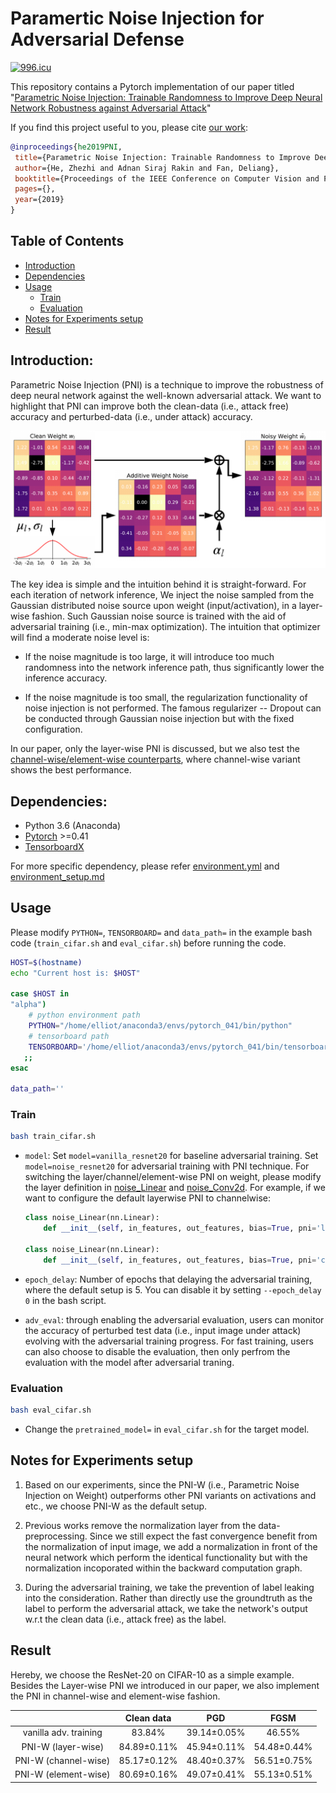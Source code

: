 # Paramertic Noise Injection for Adversarial Defense

[![996.icu](https://img.shields.io/badge/link-996.icu-red.svg)](https://996.icu)


This repository contains a Pytorch implementation of our paper titled "[Parametric Noise Injection: Trainable Randomness to Improve Deep Neural Network Robustness against Adversarial Attack](./CVPR19_PNI.pdf)"

If you find this project useful to you, please cite [our work](./CVPR19_PNI.pdf):

```bibtex
@inproceedings{he2019PNI,
 title={Parametric Noise Injection: Trainable Randomness to Improve Deep Neural Network Robustness against Adversarial Attack},
 author={He, Zhezhi and Adnan Siraj Rakin and Fan, Deliang},
 booktitle={Proceedings of the IEEE Conference on Computer Vision and Pattern Recognition},
 pages={},
 year={2019}
}
```

## Table of Contents

- [Introduction](#Introduction) 
- [Dependencies](#Dependencies)
- [Usage](#Usage)
    - [Train](#Train)
    - [Evaluation](#Evaluation)
- [Notes for Experiments setup](#Notes-for-Experiments-setup )
- [Result](#Result)



## Introduction:
Parametric Noise Injection (PNI) is a technique to improve the robustness of deep neural network against the well-known adversarial attack. We want to highlight that PNI can improve both the clean-data (i.e., attack free) accuracy and perturbed-data (i.e., under attack) accuracy.


<!-- <object data="./pics/flowchart.pdf" type="application/pdf" width="700px" height="700px">
    <embed src="./pics/flowchart.pdf">
        <p>This browser does not support PDFs. Please download the PDF to view it: <a href="./pics/flowchart.pdf">Download PDF</a>.</p>
    </embed>
</object> -->

![image info](./pics/flowchart.png)

The key idea is simple and the intuition behind it is straight-forward. For each iteration of network inference, We inject the noise sampled from the Gaussian distributed noise source upon weight (input/activation), in a layer-wise fashion. Such Gaussian noise source is trained with the aid of adversarial training (i.e., min-max optimization). The intuition that optimizer will find a moderate noise level is:
- If the noise magnitude is too large, it will introduce too much randomness into the network inference path, thus significantly lower the inference accuracy.

- If the noise magnitude is too small, the regularization functionality of noise injection is not performed. The famous regularizer -- Dropout can be conducted through Gaussian noise injection but with the fixed configuration.

In our paper, only the layer-wise PNI is discussed, but we also test the [channel-wise/element-wise counterparts](#Result), where channel-wise variant shows the best performance.


## Dependencies:
  
* Python 3.6 (Anaconda)
* [Pytorch](https://pytorch.org/) >=0.41
* [TensorboardX](https://github.com/lanpa/tensorboardX) 

For more specific dependency, please refer [environment.yml](./environment.yml) and [environment_setup.md](./docs/environment_setup.md)

<!-- ## Set up A Conda python Environment
Anaconda allows you to have different environments installed on your computer to access different versions of `python` and different libraries. Sometimes, the conflict of library versions may causes errors and packages not working. -->

<!-- Use class="notice" for blue notes, class="warning" for red warnings, and class="success" for green notes.

<div class="Notice">
You must replace `meowmeowmeow` with your personal API key.
</div> -->
  
  
## Usage
Please modify `PYTHON=`, `TENSORBOARD=` and `data_path=` in the example bash code (`train_cifar.sh` and `eval_cifar.sh`) before running the code.

```bash
HOST=$(hostname)
echo "Current host is: $HOST"

case $HOST in
"alpha")
    # python environment path
    PYTHON="/home/elliot/anaconda3/envs/pytorch_041/bin/python" 
    # tensorboard path
    TENSORBOARD='/home/elliot/anaconda3/envs/pytorch_041/bin/tensorboard'
   ;;
esac

data_path=''
```

### Train
```bash
bash train_cifar.sh
```
- `model`: Set `model=vanilla_resnet20` for baseline adversarial training. Set `model=noise_resnet20` for adversarial training with PNI technique. For switching the layer/channel/element-wise PNI on weight, please modify the layer definition in [noise_Linear](./code/models/noise_layer.py#L10) and [noise_Conv2d](./code/models/noise_layer.py#L39). For example, if we want to configure the default layerwise PNI to channelwise:
    ```python
    class noise_Linear(nn.Linear):
        def __init__(self, in_features, out_features, bias=True, pni='layerwise', w_noise=True):

    class noise_Linear(nn.Linear):
        def __init__(self, in_features, out_features, bias=True, pni='channelwise', w_noise=True):
    ```


- `epoch_delay`: Number of epochs that delaying the adversarial training, where the default setup is 5. You can disable it by setting `--epoch_delay 0` in the bash script.

- `adv_eval`: through enabling the adversarial evaluation, users can monitor the accuracy of perturbed test data (i.e., input image under attack) evolving with the adversarial training progress. For fast training, users can also choose to disable the evaluation, then only perfrom the evaluation with the model after adversarial traning.

### Evaluation
```bash
bash eval_cifar.sh
```
-  Change the `pretrained_model=` in `eval_cifar.sh` for the target model.

## Notes for Experiments setup

1. Based on our experiments, since the PNI-W (i.e., Parametric Noise Injection on Weight) outperforms other PNI variants on activations and etc., we choose PNI-W as the default setup.

2. Previous works remove the normalization layer from the data-preprocessing. Since we still expect the fast convergence benefit from the normalization of input image, we add a normalization in front of the neural network which perform the identical functionality but with the normalization incoporated within the backward computation graph.

3. During the adversarial training, we take the prevention of label leaking into the consideration. Rather than directly use the groundtruth as the label to perform the adversarial attack, we take the network's output w.r.t the clean data (i.e., attack free) as the label.


## Result
Hereby, we choose the ResNet-20 on CIFAR-10 as a simple example. Besides the Layer-wise PNI we introduced in our paper, we also implement the PNI in channel-wise and element-wise fashion. 

|      | Clean data | PGD | FGSM |
|:----:|:---------:|:---------:|:---------:|
| vanilla adv. training |83.84%|39.14$\pm$0.05%|46.55%|    
| PNI-W (layer-wise) |84.89$\pm$0.11%|45.94$\pm$0.11%|54.48$\pm$0.44%| 
| PNI-W (channel-wise) |85.17$\pm$0.12%|48.40$\pm$0.37%|56.51$\pm$0.75%| 
| PNI-W (element-wise) |80.69$\pm$0.16%|49.07$\pm$0.41%|55.13$\pm$0.51%|   


